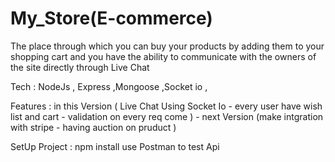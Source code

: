 # My_Store(E-commerce) 
The place through which you can buy your products by adding them to your shopping cart and you have the
ability to communicate with the owners of the site directly through Live Chat

Tech : NodeJs , Express ,Mongoose ,Socket io , 

Features : in this Version  ( Live Chat Using Socket Io - every user have wish list and cart - validation on every req come ) 
          - next Version (make intgration with stripe - having  auction on pruduct  )

SetUp Project : npm install 
use Postman to test Api 

